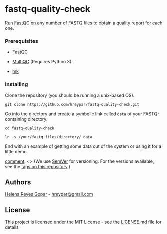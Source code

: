 # fastq-quality-check #

Run [FastQC](https://www.bioinformatics.babraham.ac.uk/projects/fastqc/) on any number of [FASTQ](https://en.wikipedia.org/wiki/FASTQ_format) files to obtain a quality report for each one.


### Prerequisites

- [FastQC](https://raw.githubusercontent.com/s-andrews/FastQC/master/INSTALL.txt)

- [MultiQC](https://multiqc.info/docs/#manual-installation) (Requires Python 3).

- [mk](https://9fans.github.io/plan9port/man/man1/mk.html "A successor for make.")



### Installing

Clone the repository (you should be running a unix-based OS). 

`git clone https://github.com/hreypar/fastq-quality-check.git`

Go into the directory and create a symbolic link called `data` of your FASTQ-containing directory. 


```
cd fastq-quality-check

ln -s /your/fastq_files/directory/ data

```

End with an example of getting some data out of the system or using it for a little demo


[comment]: <> (## Versioning)

[comment]: <> (We use [SemVer](http://semver.org/) for versioning. For the versions available, see the [tags on this repository](https://github.com/your/project/tags).)


## Authors

[Helena Reyes Gopar](https://scholar.google.com/citations?user=yprpaRoAAAAJ&hl=en) - hreypar@gmail.com


## License

This project is licensed under the MIT License - see the [LICENSE.md](LICENSE.md) file for details


